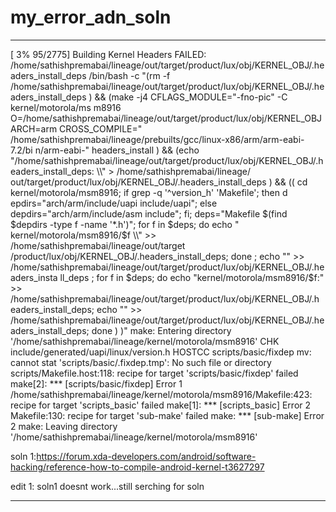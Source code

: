 # my_error_adn_soln


*******************************************************************************************************************************
[  3% 95/2775] Building Kernel Headers
FAILED: /home/sathishpremabai/lineage/out/target/product/lux/obj/KERNEL_OBJ/.headers_install_deps 
/bin/bash -c "(rm -f /home/sathishpremabai/lineage/out/target/product/lux/obj/KERNEL_OBJ/.headers_install_deps ) && (make -j4  CFLAGS_MODULE=\"-fno-pic\" -C kernel/motorola/ms
m8916 O=/home/sathishpremabai/lineage/out/target/product/lux/obj/KERNEL_OBJ ARCH=arm CROSS_COMPILE=\" /home/sathishpremabai/lineage/prebuilts/gcc/linux-x86/arm/arm-eabi-7.2/bi
n/arm-eabi-\"   headers_install ) && (echo \"/home/sathishpremabai/lineage/out/target/product/lux/obj/KERNEL_OBJ/.headers_install_deps: \\\\\" > /home/sathishpremabai/lineage/
out/target/product/lux/obj/KERNEL_OBJ/.headers_install_deps ) && (( cd kernel/motorola/msm8916;                 if grep -q '^version_h' 'Makefile'; then                      d
epdirs=\"arch/arm/include/uapi include/uapi\";          else                    depdirs=\"arch/arm/include/asm include\";               fi;             deps=\"Makefile \$(find
 \$depdirs -type f -name '*.h')\";              for f in \$deps; do                     echo \"  kernel/motorola/msm8916/\$f \\\\\" >> /home/sathishpremabai/lineage/out/target
/product/lux/obj/KERNEL_OBJ/.headers_install_deps;              done ;          echo \"\" >> /home/sathishpremabai/lineage/out/target/product/lux/obj/KERNEL_OBJ/.headers_insta
ll_deps ;               for f in \$deps; do                     echo \"kernel/motorola/msm8916/\$f:\" >> /home/sathishpremabai/lineage/out/target/product/lux/obj/KERNEL_OBJ/.h
eaders_install_deps;                    echo \"\" >> /home/sathishpremabai/lineage/out/target/product/lux/obj/KERNEL_OBJ/.headers_install_deps;                 done          )
 )"
make: Entering directory '/home/sathishpremabai/lineage/kernel/motorola/msm8916'
  CHK     include/generated/uapi/linux/version.h
  HOSTCC  scripts/basic/fixdep
mv: cannot stat 'scripts/basic/.fixdep.tmp': No such file or directory
scripts/Makefile.host:118: recipe for target 'scripts/basic/fixdep' failed
make[2]: *** [scripts/basic/fixdep] Error 1
/home/sathishpremabai/lineage/kernel/motorola/msm8916/Makefile:423: recipe for target 'scripts_basic' failed
make[1]: *** [scripts_basic] Error 2
Makefile:130: recipe for target 'sub-make' failed
make: *** [sub-make] Error 2
make: Leaving directory '/home/sathishpremabai/lineage/kernel/motorola/msm8916'



soln 1:https://forum.xda-developers.com/android/software-hacking/reference-how-to-compile-android-kernel-t3627297

edit 1:
soln1 doesnt work...still serching for soln 
********************************************************************************************************************************
